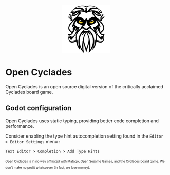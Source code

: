<div align="center">
  <img alt="Open Cyclades Icon icon" src="./resources/icon.png" width="150" />
</div>

# Open Cyclades
Open Cyclades is an open source digital version of the critically acclaimed Cyclades board game.

## Godot configuration
Open Cyclades uses static typing, providing better code completion and performance.

Consider enabling the type hint autocompletion setting found in the `Editor > Editor Settings` menu :
```
Text Editor > Completion > Add Type Hints
```

<sub><sup>Open Cyclades is in no way affiliated with Matago, Open Sesame Games, and the Cyclades board game. We don't make no profit whatsoever (in fact, we lose money).</sub></sup>
